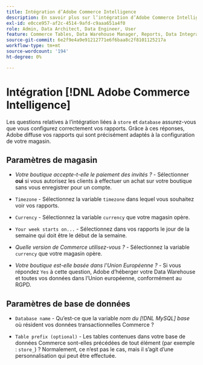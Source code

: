 ```yaml
---
title: Intégration d’Adobe Commerce Intelligence
description: En savoir plus sur l’intégration d’Adobe Commerce Intelligence.
exl-id: e0cce957-af2c-4514-9afd-c9aaa651a4f0
role: Admin, Data Architect, Data Engineer, User
feature: Commerce Tables, Data Warehouse Manager, Reports, Data Integration
source-git-commit: 6e2f9e4a9e91212771e6f6baa8c2f8101125217a
workflow-type: tm+mt
source-wordcount: '194'
ht-degree: 0%

---
```


# Intégration [!DNL Adobe Commerce Intelligence]

Les questions relatives à l’intégration liées à `store` et `database` assurez-vous que vous configurez correctement vos rapports. Grâce à ces réponses, Adobe diffuse vos rapports qui sont précisément adaptés à la configuration de votre magasin.

## Paramètres de magasin

- *Votre boutique accepte-t-elle le paiement des invités ?* - Sélectionner **oui** si vous autorisez les clients à effectuer un achat sur votre boutique sans vous enregistrer pour un compte.

- `Timezone` - Sélectionnez la variable `timezone` dans lequel vous souhaitez voir vos rapports.

- `Currency` - Sélectionnez la variable `currency` que votre magasin opère.

- `Your week starts on...` - Sélectionnez dans vos rapports le jour de la semaine qui doit être le début de la semaine.

- *Quelle version de Commerce utilisez-vous ?* - Sélectionnez la variable `currency` que votre magasin opère.

- *Votre boutique est-elle basée dans l&#39;Union Européenne ?* - Si vous répondez `Yes` à cette question, Adobe d’héberger votre Data Warehouse et toutes vos données dans l’Union européenne, conformément au RGPD.

## Paramètres de base de données

- `Database name` - Qu’est-ce que la variable *nom du [!DNL MySQL] base* où résident vos données transactionnelles Commerce ?

- `Table prefix (optional)` - Les tables contenues dans votre base de données Commerce sont-elles précédées de tout élément (par exemple : `store_`) ? Normalement, ce n’est pas le cas, mais il s’agit d’une personnalisation qui peut être effectuée.
